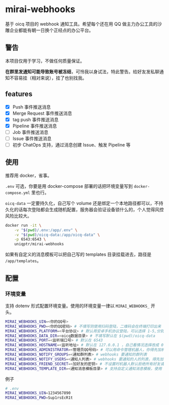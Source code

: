 # mirai-webhooks

基于 oicq 项目的 webhook 通知工具。希望每个还在用 QQ 做主力办公工具的沙雕企业都能有朝一日换个正经点的办公平台。

## 警告

本项目仅用于学习，不做任何质量保证。

**在群里发通知可能导致账号被冻结**，可怜我以身试法，特此警告。给好友发私聊通知不容易挂（相对来说），挂了也别找我。

## features

- [x] Push 事件推送消息
- [x] Merge Request 事件推送消息
- [x] tag push 事件推送消息
- [x] Pipeline 事件推送消息
- [ ] Job 事件推送消息
- [ ] Issue 事件推送消息
- [ ] 初步 ChatOps 支持，通过消息创建 Issue、触发 Pipeline 等

## 使用

推荐用 docker，省事。

`.env` 可选，你要是用 docker-compose 部署的话把环境变量写到 `docker-compose.yml` 里也行。

`oicq-data` 一定要持久化，自己写个 volume 还是绑定一个本地路径都可以，不持久化的话每次登陆都会生成随机配置，服务器会验证设备锁什么的，个人觉得风控风险比较大。

```bash
docker run -it \
    -v "$(pwd)/.env:/app/.env" \
    -v "$(pwd)/oicq-data:/app/oicq-data" \
    -p 6543:6543 \
    uniqptr/mirai-webhooks
```

如果有自定义的消息模板可以把自己写的 templates 目录挂载进去，路径是 `/app/templates`。

## 配置

### 环境变量

支持 dotenv 形式配置环境变量。使用的环境变量一律以 `MIRAI_WEBHOOKS_` 开头。

```bash
MIRAI_WEBHOOKS_UIN=<你的QQ号>
MIRAI_WEBHOOKS_PWD=<你的QQ密码> # 不填写则使用扫码登陆，二维码会在终端打印出来
MIRAI_WEBHOOKS_PLATFORM=<平台协议> # 默认用安卓手机协议登陆，可以选择 1-5,分别是安卓手机、安卓平板、安卓手表、iPhone、iPad
MIRAI_WEBHOOKS_DATA_DIR=<oicq数据目录> # 不填写默认在 $(pwd)/oicq-data
MIRAI_WEBHOOKS_PORT=<监听端口号> # 默认在 6543
MIRAI_WEBHOOKS_HOSTNAME=<监听地址> # 默认在 127.0.0.1 ，自己看情况选择改成 0.0.0.0 或者别的
MIRAI_WEBHOOKS_ADMINISTRATOR=<管理员QQ号码> # 可以用命令管理机器人，你得先加机器人好友
MIRAI_WEBHOOKS_NOTIFY_GROUPS=<通知群列表> # webhooks 要通知的群列表
MIRAI_WEBHOOKS_NOTIFY_USERS=<通知人列表> # webhooks 要通知的人的列表，得先加机器人好友。
MIRAI_WEBHOOKS_FRIEND_SECRET=<加好友的密钥> # 不设置时机器人默认拒绝所有好友请求
MIRAI_WEBHOOKS_TEMPLATE_DIR=<通知消息模板目录> # 支持自定义通知消息模板，使用 mustache 模板引擎
```

例子

```bash
# .env
MIRAI_WEBHOOKS_UIN=1234567890
MIRAI_WEBHOOKS_PWD=Sup1rsEcR1t
```
